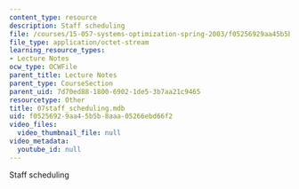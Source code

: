 ```yaml
---
content_type: resource
description: Staff scheduling
file: /courses/15-057-systems-optimization-spring-2003/f05256929aa45b5b8aaa05266ebd66f2_07staff_scheduling.mdb
file_type: application/octet-stream
learning_resource_types:
- Lecture Notes
ocw_type: OCWFile
parent_title: Lecture Notes
parent_type: CourseSection
parent_uid: 7d70ed88-1800-6902-1de5-3b7aa21c9465
resourcetype: Other
title: 07staff_scheduling.mdb
uid: f0525692-9aa4-5b5b-8aaa-05266ebd66f2
video_files:
  video_thumbnail_file: null
video_metadata:
  youtube_id: null
---
```

Staff scheduling

